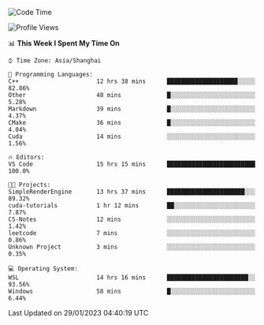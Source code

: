 <!--START_SECTION:waka-->
![Code Time](http://img.shields.io/badge/Code%20Time-621%20hrs%2021%20mins-blue)

![Profile Views](http://img.shields.io/badge/Profile%20Views-0-blue)

📊 **This Week I Spent My Time On** 

```text
⌚︎ Time Zone: Asia/Shanghai

💬 Programming Languages: 
C++                      12 hrs 38 mins      ████████████████████░░░░░   82.86% 
Other                    48 mins             █░░░░░░░░░░░░░░░░░░░░░░░░   5.28% 
Markdown                 39 mins             █░░░░░░░░░░░░░░░░░░░░░░░░   4.37% 
CMake                    36 mins             █░░░░░░░░░░░░░░░░░░░░░░░░   4.04% 
Cuda                     14 mins             ░░░░░░░░░░░░░░░░░░░░░░░░░   1.56%

🔥 Editors: 
VS Code                  15 hrs 15 mins      █████████████████████████   100.0%

🐱‍💻 Projects: 
SimpleRenderEngine       13 hrs 37 mins      ██████████████████████░░░   89.32% 
cuda-tutorials           1 hr 12 mins        ██░░░░░░░░░░░░░░░░░░░░░░░   7.87% 
CS-Notes                 12 mins             ░░░░░░░░░░░░░░░░░░░░░░░░░   1.42% 
leetcode                 7 mins              ░░░░░░░░░░░░░░░░░░░░░░░░░   0.86% 
Unknown Project          3 mins              ░░░░░░░░░░░░░░░░░░░░░░░░░   0.35%

💻 Operating System: 
WSL                      14 hrs 16 mins      ███████████████████████░░   93.56% 
Windows                  58 mins             █░░░░░░░░░░░░░░░░░░░░░░░░   6.44%

```


 Last Updated on 29/01/2023 04:40:19 UTC
<!--END_SECTION:waka-->